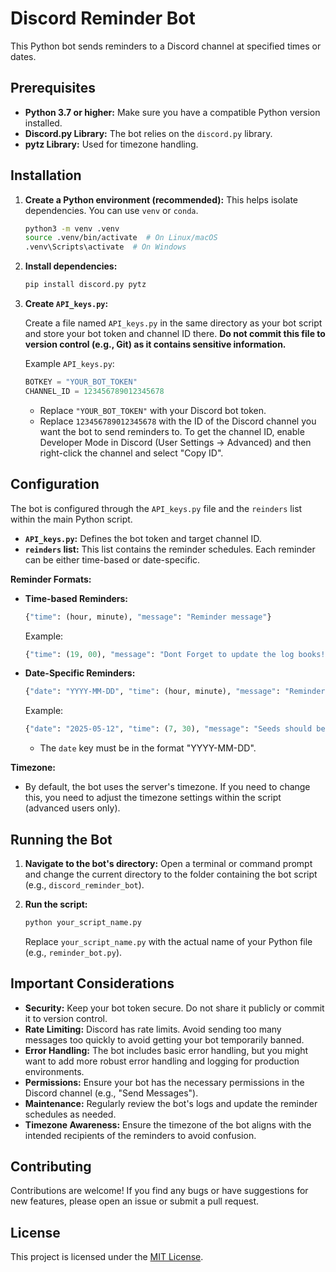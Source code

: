 # Discord Reminder Bot

This Python bot sends reminders to a Discord channel at specified times or dates.

## Prerequisites

* **Python 3.7 or higher:**  Make sure you have a compatible Python version installed.
* **Discord.py Library:** The bot relies on the `discord.py` library.
* **pytz Library:** Used for timezone handling.

## Installation

1. **Create a Python environment (recommended):** This helps isolate dependencies. You can use
`venv` or `conda`.

   ```bash
   python3 -m venv .venv
   source .venv/bin/activate  # On Linux/macOS
   .venv\Scripts\activate  # On Windows
   ```

2. **Install dependencies:**

   ```bash
   pip install discord.py pytz
   ```

3. **Create `API_keys.py`:**

   Create a file named `API_keys.py` in the same directory as your bot script and store your bot
token and channel ID there.  **Do not commit this file to version control (e.g., Git) as it
contains sensitive information.**

   Example `API_keys.py`:

   ```python
   BOTKEY = "YOUR_BOT_TOKEN"
   CHANNEL_ID = 123456789012345678
   ```

   * Replace `"YOUR_BOT_TOKEN"` with your Discord bot token.
   * Replace `123456789012345678` with the ID of the Discord channel you want the bot to send
reminders to.  To get the channel ID, enable Developer Mode in Discord (User Settings ->
Advanced) and then right-click the channel and select "Copy ID".

## Configuration

The bot is configured through the `API_keys.py` file and the `reinders` list within the main
Python script.

* **`API_keys.py`:**  Defines the bot token and target channel ID.
* **`reinders` list:**  This list contains the reminder schedules.  Each reminder can be either
time-based or date-specific.

**Reminder Formats:**

* **Time-based Reminders:**

  ```python
  {"time": (hour, minute), "message": "Reminder message"}
  ```

  Example:

  ```python
  {"time": (19, 00), "message": "Dont Forget to update the log books!"}
  ```

* **Date-Specific Reminders:**

  ```python
  {"date": "YYYY-MM-DD", "time": (hour, minute), "message": "Reminder message"}
  ```

  Example:

  ```python
  {"date": "2025-05-12", "time": (7, 30), "message": "Seeds should be in today!"}
  ```

  * The `date` key must be in the format "YYYY-MM-DD".

**Timezone:**

* By default, the bot uses the server's timezone. If you need to change this, you need to adjust
the timezone settings within the script (advanced users only).

## Running the Bot

1. **Navigate to the bot's directory:** Open a terminal or command prompt and change the current
directory to the folder containing the bot script (e.g., `discord_reminder_bot`).

2. **Run the script:**

   ```bash
   python your_script_name.py
   ```

   Replace `your_script_name.py` with the actual name of your Python file (e.g.,
`reminder_bot.py`).

## Important Considerations

* **Security:**  Keep your bot token secure. Do not share it publicly or commit it to version
control.
* **Rate Limiting:** Discord has rate limits. Avoid sending too many messages too quickly to
avoid getting your bot temporarily banned.
* **Error Handling:** The bot includes basic error handling, but you might want to add more
robust error handling and logging for production environments.
* **Permissions:**  Ensure your bot has the necessary permissions in the Discord channel (e.g.,
"Send Messages").
* **Maintenance:** Regularly review the bot's logs and update the reminder schedules as needed.
* **Timezone Awareness:** Ensure the timezone of the bot aligns with the intended recipients of
the reminders to avoid confusion.

## Contributing

Contributions are welcome! If you find any bugs or have suggestions for new features, please open
an issue or submit a pull request.

## License

This project is licensed under the [MIT License](LICENSE).
